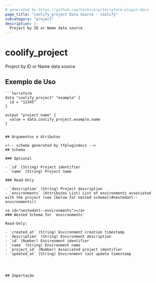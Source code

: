 ```yaml
---
# generated by https://github.com/hashicorp/terraform-plugin-docs
page_title: "coolify_project Data Source - coolify"
subcategory: "project"
description: |-
  Project by ID or Name data source
---
```


# coolify_project

Project by ID or Name data source

## Exemplo de Uso

```hcl
```terraform
data "coolify_project" "example" {
  id = "12345"
}

output "project_name" {
  value = data.coolify_project.example.name
}
```
```

## Argumentos e Atributos

<!-- schema generated by tfplugindocs -->
## Schema

### Optional

- `id` (String) Project identifier
- `name` (String) Project name

### Read-Only

- `description` (String) Project description
- `environments` (Attributes List) List of environments associated with the project (see [below for nested schema](#nestedatt--environments))

<a id="nestedatt--environments"></a>
### Nested Schema for `environments`

Read-Only:

- `created_at` (String) Environment creation timestamp
- `description` (String) Environment description
- `id` (Number) Environment identifier
- `name` (String) Environment name
- `project_id` (Number) Associated project identifier
- `updated_at` (String) Environment last update timestamp




## Importação

